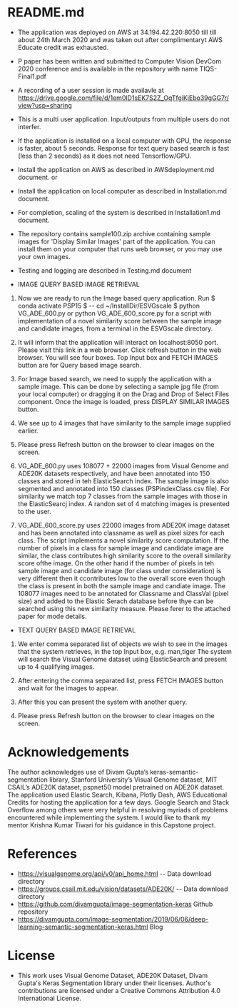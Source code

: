 # README.md

* The application was deployed on AWS at 34.194.42.220:8050 till till about 24th March 2020 and was taken out after complimentaryt AWS Educate credit was exhausted. 

* P paper has been written and submitted to Computer Vision DevCom 2020 conference and is available in the repository with name TIQS-Final1.pdf

* A recording of a user session is made availavle at
https://drive.google.com/file/d/1em0lD1sEK7S2Z_OqTfgiKjEbo39gGG7r/view?usp=sharing

* This is a multi user application. Input/outputs from multiple users do not interfer.

* If the application is installed on a local computer with GPU, the response is faster, about 5 seconds. Response for text query based search is fast (less than 2 seconds) as it does not need Tensorflow/GPU.

* Install the application on AWS as described in AWSdeployment.md document.
or
* Install the application on local computer as described in Installation.md document.

* For completion, scaling of the system is described in Installation1.md document.

* The repository contains sample100.zip archive containing sample images for 'Display Similar Images' part of the application. You can install them on your computer that runs web browser, or you may use your own images.

* Testing and logging are described in Testing.md document


* IMAGE QUERY BASED IMAGE RETRIEVAL

1. Now we are ready to run the Image based query application. Run
$ conda activate PSP15
$ -- cd ~/InstallDir/ESVGscale
$ python VG_ADE_600.py or
python VG_ADE_600_score.py for a script with implementation of a novel similarity score between the sample image and candidate images, from a terminal in the ESVGscale directory.

2. It will inform that the application will interact on localhost:8050 port. Please visit this link in a web browser. Click refresh button in the web browser. You will see four boxes. Top Input box and FETCH IMAGES button are for Query based image search.

3. For Image based search, we need to supply the application with a sample image. This can be done by selecting a sample jpg file (from your local computer) or dragging it on the Drag and Drop of Select Files component. Once the image is loaded, press DISPLAY SIMILAR IMAGES button. 

4. We see up to 4 images that have similarity to the sample image supplied earlier. 

5. Please press Refresh button on the browser to clear images on the screen. 

6. VG_ADE_600.py uses 108077 + 22000 images from Visual Genome and ADE20K datasets respectively, and have been annotated into 150 classes and stored in teh ElasticSearch index. The sample image is also segmented and annotated into 150 classes (PSPindexClass.csv file). For similarity we match top 7 classes from the sample images with those in the ElasticSearcj index. A randon set of 4 matching images is presented to the user.  

7. VG_ADE_600_score.py uses 22000 images from ADE20K image dataset and has been annotated into classname as well as pixel sizes for each class. The script implements a novel similarity score computation.  If the number of pixels in a class for sample image and candidate image are similar, the class contributes high similarity score to the overall similarity score ofthe image. On the other hand if the number of pixels in teh sample image and candidate image (for class under consideration) is very different then it ccontributes low to the overall score even though the class is present in both the sample image and candiate image. The 108077 images need to be annotated for Classname and ClassVal (pixel size) and added to the Elastic Serach database before thye can be searched using this new similarity measure. Please ferer to the attached paper for mode details. 


* TEXT QUERY BASED IMAGE RETRIEVAL

1. We enter comma separated list of objects we wish to see in the images that the system retrieves, in the top Input box, e.g. man,tiger 
The system will search the Visual Genome dataset using ElasticSearch and present up to 4 qualifying images. 

2. After entering the comma separated list, press FETCH IMAGES button and wait for the images to appear. 

3. After this you can present the system with another query. 

4. Please press Refresh button on the browser to clear images on the screen. 

# Acknowledgements

The author acknowledges use of Divam Gupta’s keras-semantic-segmentation library, Stanford University’s Visual Genome dataset, MIT CSAIL’s ADE20K dataset, pspnet50 model pretrained on ADE20K dataset. The application used Elastic Search, Kibana, Plotly Dash, AWS Educational Credits for hosting the application for a few days. Google Search and Stack Overflow among others were very helpful in resolving myriads of problems encountered while implementing the system. I would like to thank my mentor Krishna Kumar Tiwari for his guidance in this Capstone project.  

# References
* https://visualgenome.org/api/v0/api_home.html -- Data download directory
* https://groups.csail.mit.edu/vision/datasets/ADE20K/ -- Data download directory
* https://github.com/divamgupta/image-segmentation-keras Github repository
* https://divamgupta.com/image-segmentation/2019/06/06/deep-learning-semantic-segmentation-keras.html Blog


# License
* This work uses Visual Genome Dataset, ADE20K Dataset, Divam Gupta's Keras Segmentation library under their licenses. Author's contributions are licensed under a Creative Commons Attribution 4.0 International License. 
